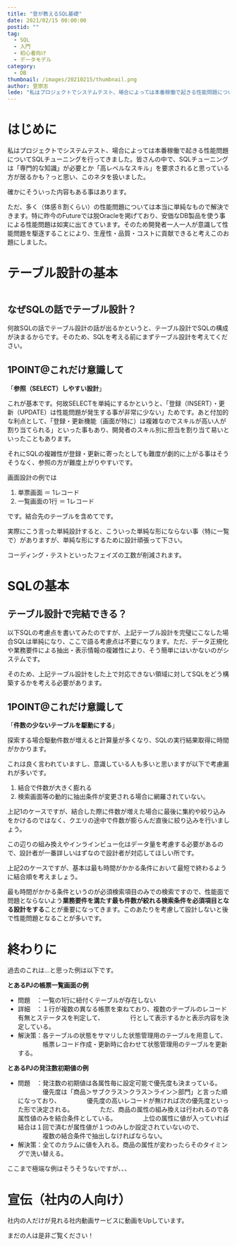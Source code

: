 ```yaml
---
title: "登が教えるSQL基礎"
date: 2021/02/15 00:00:00
postid: ""
tag:
  - SQL
  - 入門
  - 初心者向け
  - データモデル
category:
  - DB
thumbnail: /images/20210215/thumbnail.png
author: 登崇志
lede: "私はプロジェクトでシステムテスト、場合によっては本番稼働で起きる性能問題についてSQLチューニングを行ってきました。皆さんの中で、SQLチューニングは「専門的な知識」が必要とか「高レベルなスキル」を要求されると思っている方が居るかも？っと思い、このネタを扱いました。"
---
```


# はじめに

私はプロジェクトでシステムテスト、場合によっては本番稼働で起きる性能問題についてSQLチューニングを行ってきました。皆さんの中で、SQLチューニングは「専門的な知識」が必要とか「高レベルなスキル」を要求されると思っている方が居るかも？っと思い、このネタを扱いました。

確かにそういった内容もある事はあります。

ただ、多く（体感８割くらい）の性能問題については本当に単純なもので解決できます。特に昨今のFutureでは脱Oracleを掲げており、安価なDB製品を使う事による性能問題は如実に出てきています。そのため開発者一人一人が意識して性能問題を駆逐することにより、生産性・品質・コストに貢献できると考えこのお題にしました。

# テーブル設計の基本

<img src="/images/20210215/database-schema-1895779_1280.png" alt="" title="mcmurryjulieによるPixabayからの画像" loading="lazy">

## なぜSQLの話でテーブル設計？

何故SQLの話でテーブル設計の話が出るかというと、テーブル設計でSQLの構成が決まるからです。そのため、SQLを考える前にまずテーブル設計を考えてください。

## 1POINT@これだけ意識して

「**参照（SELECT）しやすい設計**」

これが基本です。何故SELECTを単純にするかというと、「登録（INSERT）・更新（UPDATE）は性能問題が発生する事が非常に少ない」ためです。あと付加的な利点として、「登録・更新機能（画面が特に）は複雑なのでスキルが高い人が割り当てられる」といった事もあり、開発者のスキル別に担当を割り当て易いといったこともあります。

それにSQLの複雑性が登録・更新に寄ったとしても難度が劇的に上がる事はそうそうなく、参照の方が難度上がりやすいです。

画面設計の例では

1. 単票画面 ＝ 1レコード
2. 一覧画面の1行 ＝ 1レコード

です。結合先のテーブルを含めてです。

実際にこう言った単純設計すると、こういった単純な形にならない事（特に一覧で）がありますが、単純な形にするために設計頑張って下さい。

コーディング・テストといったフェイズの工数が削減されます。

# SQLの基本

## テーブル設計で完結できる？

以下SQLの考慮点を書いてみたのですが、上記テーブル設計を完璧にこなした場合SQLは単純になり、ここで語る考慮点は不要になります。ただ、データ正規化や業務要件による抽出・表示情報の複雑性により、そう簡単にはいかないのがシステムです。

そのため、上記テーブル設計をした上で対応できない領域に対してSQLをどう構築するかを考える必要があります。

## 1POINT@これだけ意識して

「**件数の少ないテーブルを駆動にする**」

探索する場合駆動件数が増えると計算量が多くなり、SQLの実行結果取得に時間がかかります。

これは良く言われていますし、意識している人も多いと思いますが以下で考慮漏れが多いです。

1. 結合で件数が大きく膨れる
2. 検索画面等の動的に抽出条件が変更される場合に網羅されていない。

上記1のケースですが、結合した際に件数が増えた場合に最後に集約や絞り込みをかけるのではなく、クエリの途中で件数が膨らんだ直後に絞り込みを行いましょう。

この辺りの組み換えやインラインビュー化はデータ量を考慮する必要があるので、設計者が一番詳しいはずなので設計者が対応してほしい所です。

上記2のケースですが、基本は最も時間がかかる条件において最短で終わるように結合順を考えましょう。

最も時間がかかる条件というのが必須検索項目のみでの検索ですので、性能面で問題とならないよう**業務要件を満たす最も件数が絞れる検索条件を必須項目となる設計をする**ことが重要になってきます。このあたりを考慮して設計しないと後で性能問題となることが多いです。

# 終わりに

過去のこれは...と思った例は以下です。

**とあるPJの帳票一覧画面の例**

* 問題　：一覧の1行に紐付くテーブルが存在しない
* 詳細　：１行が複数の異なる帳票を束ねており、複数のテーブルのレコード有無とステータスを判定して、
　　　　行として表示するかと表示内容を決定している。
* 解決策：各テーブルの状態をサマリした状態管理用のテーブルを用意して、
　　　　帳票レコード作成・更新時に合わせて状態管理用のテーブルを更新する。

**とあるPJの発注数初期値の例**

* 問題　：発注数の初期値は各属性毎に設定可能で優先度も決まっている。
　　　　優先度は「商品＞サブクラス＞クラス＞ライン＞部門」と言った順になっており、
　　　　優先度の高いレコードが無ければ次の優先度といった形で決定される。
　　　　ただ、商品の属性の組み換えは行われるので各属性値のみを結合条件としている。
　　　　上位の属性に値が入っていれば結合は１回で済むが属性値が１つのみしか設定されていないので、
　　　　複数の結合条件で抽出しなければならない。
* 解決策：全てのカラムに値を入れる。商品の属性が変わったらそのタイミングで洗い替える。

ここまで極端な例はそうそうないですが、、、

# 宣伝（社内の人向け）

社内の人だけが見れる社内動画サービスに動画をUpしています。

まだの人は是非ご覧ください！
